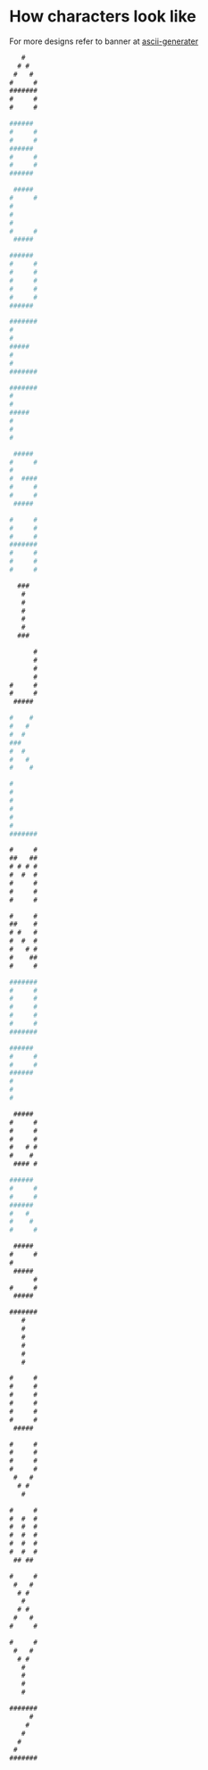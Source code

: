 # How characters look like

For more designs refer to banner at [ascii-generater](https://ascii-generator.site/t/)

```html
   #    
  # #   
 #   #  
#     # 
####### 
#     # 
#     # 

```

```sh
######  
#     # 
#     # 
######  
#     # 
#     # 
###### 

```

```sh
 #####  
#     # 
#       
#       
#       
#     # 
 #####  

```

```sh
######  
#     # 
#     # 
#     # 
#     # 
#     # 
###### 

```

```sh
####### 
#       
#       
#####   
#       
#       
####### 

```

```sh
####### 
#       
#       
#####   
#       
#       
#       

```

```rb
 #####  
#     # 
#       
#  #### 
#     # 
#     # 
 #####  

```

```sh
#     # 
#     # 
#     # 
####### 
#     # 
#     # 
#     # 

```

```html
  ###  
   #   
   #   
   #   
   #   
   #   
  ###  

```

```html
      # 
      # 
      # 
      # 
#     # 
#     # 
 #####  

```

```sh
#    # 
#   #  
#  #   
###    
#  #   
#   #  
#    # 

```

```sh
#       
#       
#       
#       
#       
#       
####### 

```

```html
#     # 
##   ## 
# # # # 
#  #  # 
#     # 
#     # 
#     # 

```

```html
#     # 
##    # 
# #   # 
#  #  # 
#   # # 
#    ## 
#     # 

```

```sh
####### 
#     # 
#     # 
#     # 
#     # 
#     # 
####### 

```

```sh
######  
#     # 
#     # 
######  
#       
#       
#       

```

```html
 #####  
#     # 
#     # 
#     # 
#   # # 
#    #  
 #### # 

```

```sh
######  
#     # 
#     # 
######  
#   #   
#    #  
#     # 

```

```html
 #####  
#     # 
#       
 #####  
      # 
#     # 
 #####  

```

```html
####### 
   #    
   #    
   #    
   #    
   #    
   #    

```

```html
#     # 
#     # 
#     # 
#     # 
#     # 
#     # 
 #####  

```

```html
#     # 
#     # 
#     # 
#     # 
 #   #  
  # #   
   #    

```

```html
#     # 
#  #  # 
#  #  # 
#  #  # 
#  #  # 
#  #  # 
 ## ##  

```

```html
#     # 
 #   #  
  # #   
   #    
  # #   
 #   #  
#     # 

```

```html
#     # 
 #   #  
  # #   
   #    
   #    
   #    
   #    

```

```html
####### 
     #  
    #   
   #    
  #     
 #      
####### 

```

